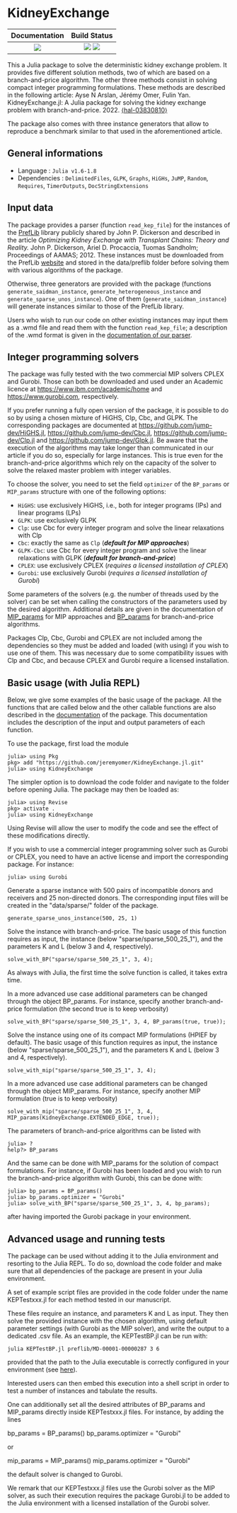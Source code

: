 # KidneyExchange


| **Documentation**                                                 | **Build Status**                                                                                |
|:-----------------------------------------------------------------:|:-----------------------------------------------------------------------------------------------:|
| [![][docs-dev-img]][docs-dev-url] | [![][ci-img]][ci-url] [![][codecov-img]][codecov-url] |


This a Julia package to solve the deterministic kidney exchange problem. It provides five different solution methods, two of which are based on a branch-and-price algorithm. The other three methods consist in solving compact integer programming formulations. These methods are described in the following article:
Ayse N Arslan, Jérémy Omer, Fulin Yan. KidneyExchange.jl: A Julia package for solving the kidney exchange problem with branch-and-price. 2022. [⟨hal-03830810⟩](https://hal.inria.fr/hal-03830810)

The package also comes with three instance generators that allow to reproduce a benchmark similar to that used in the aforementioned article.  

## General informations

* Language : `Julia v1.6-1.8`
* Dependencies : `DelimitedFiles`, `GLPK`, `Graphs`, `HiGHs`, `JuMP`, `Random`, `Requires`, `TimerOutputs`, `DocStringExtensions`

## Input data

The package provides a parser (function `read_kep_file`) for the instances of the [PrefLib](https://www.preflib.org/dataset/00036) library publicly shared by John P. Dickerson and described in the article 
*Optimizing Kidney Exchange with Transplant Chains: Theory and Reality.* John P. Dickerson, Ariel D. Procaccia, Tuomas Sandholm; Proceedings of AAMAS; 2012. 
These instances must be downloaded from the PrefLib [website](https://www.preflib.org/dataset/00036) and stored in the data/preflib folder before solving them with various algorithms of the package.

Otherwise, three generators are provided with the package (functions `generate_saidman_instance`, `generate_heterogeneous_instance` and `generate_sparse_unos_instance`). One of them (`generate_saidman_instance`) will generate instances similar to those of the PrefLib library.

Users who wish to run our code on other existing instances may input them as a .wmd file and read them with the function `read_kep_file`; a description of the .wmd format is given in the [documentation of our parser](https://jeremyomer.github.io/KidneyExchange.jl/dev/functions/#KidneyExchange.read_kep_file-Tuple{AbstractString,%20AbstractString}).

## Integer programming solvers

The package was fully tested with the two commercial MIP solvers CPLEX and Gurobi. Those can both be downloaded and used under an Academic licence at https://www.ibm.com/academic/home and https://www.gurobi.com, respectively.

If you prefer running a fully open version of the package, it is possible to do so by using a chosen mixture of HiGHS, Clp, Cbc, and GLPK. The corresponding packages are documented at https://github.com/jump-dev/HiGHS.jl, https://github.com/jump-dev/Cbc.jl, https://github.com/jump-dev/Clp.jl and https://github.com/jump-dev/Glpk.jl. Be aware that the execution of the algorithms may take longer than communicated in our article if you do so, especially for large instances. This is true even for the branch-and-price algorithms which rely on the capacity of the solver to solve the relaxed master problem with integer variables. 

To choose the solver, you need to set the field `optimizer` of the `BP_params` or `MIP_params` structure with one of the following options:
- `HiGHS`: use exclusively HiGHS, i.e., both for integer programs (IPs) and linear programs (LPs)
- `GLPK`: use exclusively GLPK
- `Clp`: use Cbc for every integer program and solve the linear relaxations with Clp
- `Cbc`: exactly the same as `Clp` (***default for MIP approaches***)
- `GLPK-Cbc`: use Cbc for every integer program and solve the linear relaxations with GLPK (***default for branch-and-price***)
- `CPLEX`: use exclusively CPLEX (_requires a licensed installation of CPLEX_)
- `Gurobi`: use exclusively Gurobi (_requires a licensed installation of Gurobi_)

Some parameters of the solvers (e.g. the number of threads used by the solver) can be set when calling the constructors of the parameters used by the desired algorithm. Additional details are given in the documentation of [MIP_params](https://jeremyomer.github.io/KidneyExchange.jl/dev/types/#KidneyExchange.MIP_params) for MIP approaches and [BP_params](https://jeremyomer.github.io/KidneyExchange.jl/dev/types/#KidneyExchange.BP_params) for branch-and-price algorithms.

Packages Clp, Cbc, Gurobi and CPLEX are not included among the dependencies so they must be added and loaded (with using) if you wish to use one of them. This was necessary due to some compatibility issues with Clp and Cbc, and because CPLEX and Gurobi require a licensed installation. 

## Basic usage (with Julia REPL)

Below, we give some examples of the basic usage of the package. All the functions that are called below and the other callable functions are also described in the [documentation](https://jeremyomer.github.io/KidneyExchange.jl/dev/) of the package. This documentation includes the description of the input and output parameters of each function.

To use the package, first load the module
```
julia> using Pkg
pkg> add "https://github.com/jeremyomer/KidneyExchange.jl.git"
julia> using KidneyExchange
```

The simpler option is to download the code folder and navigate to the folder before opening Julia. The package may then be loaded as:
 ```
julia> using Revise
pkg> activate .
julia> using KidneyExchange
```
Using Revise will allow the user to modify the code and see the effect of these modifications directly.

If you wish to use a commercial integer programming solver such as Gurobi or CPLEX, you need to have an active license and import the corresponding package. For instance: 
 ```
julia> using Gurobi
```

Generate a sparse instance with 500 pairs of incompatible donors and receivers and 25 non-directed donors. The corresponding input files will be created in the "data/sparse/" folder of the package. 

`generate_sparse_unos_instance(500, 25, 1)`

Solve the instance with branch-and-price. The basic usage of this function requires as input, the instance (below "sparse/sparse_500_25_1"), and the parameters K and L (below 3 and 4, respectively). 

`solve_with_BP("sparse/sparse_500_25_1", 3, 4);`

As always with Julia, the first time the solve function is called, it takes extra time. 

In a more advanced use case additional parameters can be changed through the object BP_params. For instance, specify another branch-and-price formulation (the second true is to keep verbosity)

`solve_with_BP("sparse/sparse_500_25_1", 3, 4, BP_params(true, true));`

Solve the instance using one of its compact MIP formulations (HPIEF by default). The basic usage of this function requires as input, the instance (below "sparse/sparse_500_25_1"), and the parameters K and L (below 3 and 4, respectively). 

`solve_with_mip("sparse/sparse_500_25_1", 3, 4);`

In a more advanced use case additional parameters can be changed through the object MIP_params. For instance, specify another MIP formulation (true is to keep verbosity)

`solve_with_mip("sparse/sparse_500_25_1", 3, 4, MIP_params(KidneyExchange.EXTENDED_EDGE, true));`

The parameters of branch-and-price algorithms can be listed with
 ```
julia> ?
help?> BP_params
```
And the same can be done with MIP_params for the solution of compact formulations. For instance, if Gurobi has been loaded and you wish to run the branch-and-price algorithm with Gurobi, this can be done with:
 ```
julia> bp_params = BP_params()
julia> bp_params.optimizer = "Gurobi"
julia> solve_with_BP("sparse/sparse_500_25_1", 3, 4, bp_params);
```
after having imported the Gurobi package in your environment. 

## Advanced usage and running tests 

The package can be used without adding it to the Julia environment and resorting to the Julia REPL. To do so, download the code folder and make sure that all dependencies of the package are present in your Julia environment. 

A set of example script files are provided in the code folder under the name KEPTestxxx.jl for each method tested in our manuscript. 

These files require an instance, and parameters K and L as input. They then solve the provided instance with the chosen algorithm, using default parameter settings (with Gurobi as the MIP solver), and write the output to a dedicated .csv file. 
As an example, the KEPTestBP.jl can be run with:

`julia KEPTestBP.jl preflib/MD-00001-00000287 3 6`

provided that the path to the Julia executable is correctly configured in your environment (see [here](https://julialang.org/downloads/platform/)). 

Interested users can then embed this execution into a shell script in order to test a number of instances and tabulate the results. 

One can additionally set all the desired attributes of BP_params and MIP_params directly inside KEPTestxxx.jl files. For instance, by adding the lines  

bp_params = BP_params()
bp_params.optimizer = "Gurobi"

or 

mip_params = MIP_params()
mip_params.optimizer = "Gurobi"

the default solver is changed to Gurobi.

We remark that our KEPTestxxx.jl files use the Gurobi solver as the MIP solver, as such their execution requires the package Gurobi.jl to be added to the Julia environment with a licensed installation of the Gurobi solver.    


[docs-dev-img]: https://img.shields.io/badge/docs-dev-blue.svg
[docs-dev-url]: https://jeremyomer.github.io/KidneyExchange.jl/dev/

[ci-img]: https://github.com/jeremyomer/KidneyExchange.jl/workflows/CI/badge.svg?branch=master
[ci-url]: https://github.com/jeremyomer/KidneyExchange.jl/actions?query=workflow%3A%22CI%22

[codecov-img]: https://codecov.io/gh/jeremyomer/KidneyExchange.jl/branch/master/graph/badge.svg
[codecov-url]: https://codecov.io/gh/jeremyomer/KidneyExchange.jl
